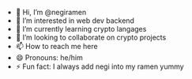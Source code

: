 - 👋 Hi, I’m @negiramen
- 👀 I’m interested in web dev backend
- 🌱 I’m currently learning crypto langages
- 💞️ I’m looking to collaborate on crypto projects
- 📫 How to reach me here
- 😄 Pronouns: he/him
- ⚡ Fun fact: I always add negi into my ramen yummy

<!---
negiramen/negiramen is a ✨ special ✨ repository because its `README.md` (this file) appears on your GitHub profile.
You can click the Preview link to take a look at your changes.
--->
